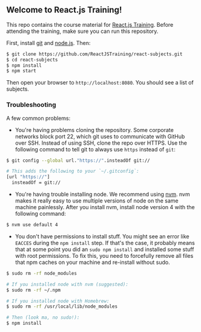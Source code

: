 ## Welcome to React.js Training!

This repo contains the course material for [React.js Training](https://reactjs-training.com/). Before attending the training, make sure you can run this repository.

First, install [git](http://git-scm.com/downloads) and [node.js](https://nodejs.org/). Then:

```sh
$ git clone https://github.com/ReactJSTraining/react-subjects.git
$ cd react-subjects
$ npm install
$ npm start
```

Then open your browser to `http://localhost:8080`. You should see a list of subjects.

### Troubleshooting

A few common problems:

- You're having problems cloning the repository. Some corporate networks block port 22, which git uses to communicate with GitHub over SSH. Instead of using SSH, clone the repo over HTTPS. Use the following command to tell git to always use `https` instead of `git`:

```sh
$ git config --global url."https://".insteadOf git://

# This adds the following to your `~/.gitconfig`:
[url "https://"]
  insteadOf = git://
```

- You're having trouble installing node. We recommend using [nvm](https://github.com/creationix/nvm). nvm makes it really easy to use multiple versions of node on the same machine painlessly. After you install nvm, install node version 4 with the following command:

```sh
$ nvm use default 4
```

- You don't have permissions to install stuff. You might see an error like `EACCES` during the `npm install` step. If that's the case, it probably means that at some point you did an `sudo npm install` and installed some stuff with root permissions. To fix this, you need to forcefully remove all files that npm caches on your machine and re-install without sudo.

```sh
$ sudo rm -rf node_modules

# If you installed node with nvm (suggested):
$ sudo rm -rf ~/.npm 

# If you installed node with Homebrew:
$ sudo rm -rf /usr/local/lib/node_modules

# Then (look ma, no sudo!):
$ npm install
```
